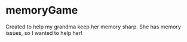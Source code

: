 # memoryGame
 Created to help my grandma keep her memory sharp.
 She has memory issues, so I wanted to help her!
